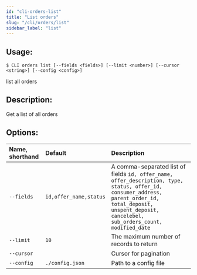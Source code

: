 ```yaml
---
id: "cli-orders-list"
title: "List orders"
slug: "/cli/orders/list"
sidebar_label: "list"
---
```


## Usage:

```shell
$ CLI orders list [--fields <fields>] [--limit <number>] [--cursor <string>] [--config <config>]
```

list all orders

## Description:

Get a list of all orders

## Options:

|**Name, shorthand**|**Default**|**Description**|
| :- | :- | :- |
|`--fields`|`id,offer_name,status`|A comma-separated list of fields `id, offer_name, offer_description, type, status, offer_id, consumer_address, parent_order_id, total_deposit, unspent_deposit, cancelebel, sub_orders_count, modified_date`|
|`--limit`|`10`|The maximum number of records to return|
|`--cursor`||Cursor for pagination|
|`--config`|`./config.json`|Path to a config file|

